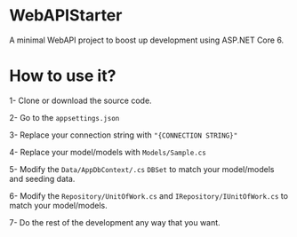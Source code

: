 # WebAPIStarter
A minimal WebAPI project to boost up development using ASP.NET Core 6.

# How to use it?
1- Clone or download the source code.

2- Go to the ```appsettings.json```

3- Replace your connection string with ```"{CONNECTION STRING}"```

4- Replace your model/models with ```Models/Sample.cs```

5- Modify the ```Data/AppDbContext/.cs``` ```DBSet``` to match your model/models and seeding data.

6- Modify the ```Repository/UnitOfWork.cs``` and ```IRepository/IUnitOfWork.cs``` to match your model/models.

7- Do the rest of the development any way that you want.
